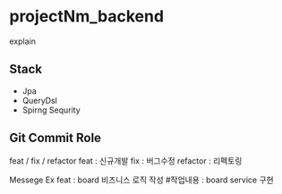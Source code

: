 # projectNm_backend
explain

## Stack
- Jpa
- QueryDsl
- Spirng Sequrity



## Git Commit Role
feat / fix / refactor
feat : 신규개발
fix : 버그수정
refactor : 리펙토링

Messege Ex
feat : board 비즈니스 로직 작성
#작업내용 : board service 구현
